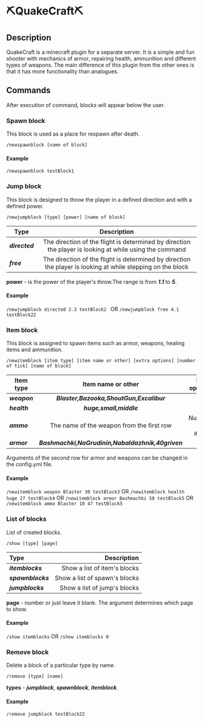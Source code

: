 # ⛏️QuakeCraft⛏️
## Description
QuakeCraft is a minecraft plugin for a separate server. It is a simple and fun shooter with mechanics of armor, repairing health, ammunition and different types of weapons.
The main difference of this plugin from the other ones is that it has more functionality than analogues.
## Commands
After execution of command, blocks will appear below the user.
### Spawn block
This block is used as a place for respawn after death.
```
/newspawnblock [name of block]
```
#### Example
``
/newspawnblock testBlock1
``

### Jump block
This block is designed to throw the player in a defined direction and with a defined power.
```
/newjumpblock [type] [power] [name of block] 
```
| Type        | Description           |
| ------------- |:-------------:|
| **_directed_**      | The direction of the flight is determined by direction the player is looking at while using the command |
| **_free_**      | The direction of the flight is determined by direction the player is looking at while stepping on the block      |
**power** - is the power of the player's throw.The range is from  **_1.1_** to **_5_**.
#### Example
``
/newjumpblock directed 2.3 testBlock2 
``
OR
``
/newjumpblock free 4.1 testBlock22
``
### Item block
This block is assigned to spawn items such as armor, weapons, healing items and ammunition.
```
/newitemblock [item type] [item name or other] [extra options] [number of tick] [name of block]
```
| Item type  | Item name or other | Extra options |
|------------|:---------------:|---------------:|
| **_weapon_**      | **_Blaster,Bazooka,ShoutGun,Excalibur_** | None |
| **_health_**      |   **_huge,small,middle_**       |   None |
| **_ammo_**   | The name of the weapon from the first row     |    Number of ammo |
| **_armor_**	      |  **_Bashmachki,NaGrudinin,Nabaldazhnik,40griven_**        |    None |

Arguments of the second row for armor and weapons can be changed in the config.yml file.
#### Example
``
/newitemblock weapon Blaster 30 testBlock3
``
OR
``
/newitemblock health huge 27 testBlock4
``
OR
``
/newitemblock armor Bashmachki 50 testBlock5
``
OR
``
/newitemblock ammo Blaster 10 47 testBlock5
``

### List of blocks
List of created blocks.
```
/show [type] [page]
```
| Type  | Description |
| :------------|------------:|
| **_itemblocks_**     |Show a list of item's blocks |
| **_spawnblocks_**      |Show a list of spawn's blocks|
| **_jumpblocks_** |Show a list of jump's blocks|

**page** - number or just leave it blank. The argument determines which page to show.
#### Example
``
/show itemblocks
``
OR
``
/show itemblocks 0
``
### Remove block
Delete a block of a particular type by name.
```
/remove [type] [name]
```
**types** - **_jumpblock_**, **_spawnblock_**, **_itemblock_**.
#### Example
``
/remove jumpblock testBlock22
``
